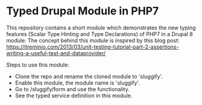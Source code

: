 # Typed Drupal Module in PHP7

This repository contains a short module which demonstrates the new typing features (Scalar Type Hinting and Type Declarations) of PHP7 in a Drupal 8 module. The concept behind this module is inspired by this blog post: https://jtreminio.com/2013/03/unit-testing-tutorial-part-2-assertions-writing-a-useful-test-and-dataprovider/

Steps to use this module:
 - Clone the repo and rename the cloned module to 'sluggify'.
 - Enable this module, the module name is 'sluggify'.
 - Go to /sluggify/form and use the functionality.
 - See the typed service definition in this module.
